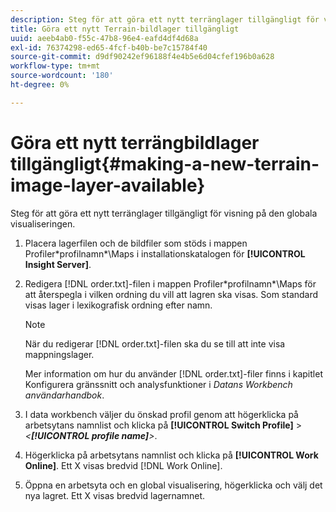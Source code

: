 ```yaml
---
description: Steg för att göra ett nytt terränglager tillgängligt för visning på den globala visualiseringen.
title: Göra ett nytt Terrain-bildlager tillgängligt
uuid: aeeb4ab0-f55c-47b8-96e4-eafd4df4d68a
exl-id: 76374298-ed65-4fcf-b40b-be7c15784f40
source-git-commit: d9df90242ef96188f4e4b5e6d04cfef196b0a628
workflow-type: tm+mt
source-wordcount: '180'
ht-degree: 0%

---
```


# Göra ett nytt terrängbildlager tillgängligt{#making-a-new-terrain-image-layer-available}

Steg för att göra ett nytt terränglager tillgängligt för visning på den globala visualiseringen.

1. Placera lagerfilen och de bildfiler som stöds i mappen Profiler\*profilnamn*\Maps i installationskatalogen för **[!UICONTROL Insight Server]**.
1. Redigera [!DNL order.txt]-filen i mappen Profiler\*profilnamn*\Maps för att återspegla i vilken ordning du vill att lagren ska visas. Som standard visas lager i lexikografisk ordning efter namn.

   >[!NOTE]
   >
   >När du redigerar [!DNL order.txt]-filen ska du se till att inte visa mappningslager.

   Mer information om hur du använder [!DNL order.txt]-filer finns i kapitlet Konfigurera gränssnitt och analysfunktioner i *Datans Workbench användarhandbok*.

1. I data workbench väljer du önskad profil genom att högerklicka på arbetsytans namnlist och klicka på **[!UICONTROL Switch Profile]** > *&lt;**[!UICONTROL profile name]**>*.
1. Högerklicka på arbetsytans namnlist och klicka på **[!UICONTROL Work Online]**. Ett X visas bredvid [!DNL Work Online].
1. Öppna en arbetsyta och en global visualisering, högerklicka och välj det nya lagret. Ett X visas bredvid lagernamnet.
